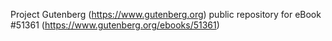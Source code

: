 Project Gutenberg (https://www.gutenberg.org) public repository for
eBook #51361 (https://www.gutenberg.org/ebooks/51361)
